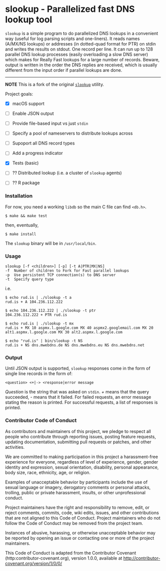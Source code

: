 # slookup - Parallelized fast DNS lookup tool

`slookup` is a simple program to do parallelized DNS lookups in a convenient way (useful for log parsing scripts and one-liners). It reads names (A/MX/NS lookups) or addresses (in dotted-quad format for PTR) on stdin and writes the results on stdout. One record per line. It can run up to 128 parallel DNS lookup processes (easily overloading a slow DNS server) which makes for Really Fast lookups for a large number of records. Beware, output is written in the order the DNS replies are received, which is usually different from the input order if parallel lookups are done.

--------

**NOTE** This is a fork of the original [`slookup`](http://he.fi/slookup/) utility. 

Project goals:

- [x] macOS support
- [ ] Enable JSON output
- [ ] Provide file-based input vs just `stdin`
- [ ] Specify a pool of nameservers to distribute lookups across
- [ ] Supoport all DNS record types
- [ ] Add a progress indicator
- [x] Tests (basic)
- [ ] ?? Distributed lookup (i.e. a cluster of `slookup` agents)
- [ ] ?? R package


### Installation

For now, you need a working `libdb` so the main C file can find `<db.h>`.

    $ make && make test

then, eventually,

    $ make install

The `slookup` binary will be in `/usr/local/bin`.


### Usage

    slookup [-f <children>] [-p] [-t A|PTR|MX|NS]
    -f  Number of children to Fork for Fast parallel lookups
    -p  Use persistent TCP connection(s) to DNS server
    -t  Specify query type

i.e.

    $ echo rud.is | ./slookup -t a
    rud.is + A 104.236.112.222

    $ echo 104.236.112.222 | ./slookup -t ptr
    104.236.112.222 + PTR rud.is

    $ echo rud.is | ./slookup -t mx
    rud.is + MX 10 aspmx.l.google.com MX 40 aspmx2.googlemail.com MX 20 alt1.aspmx.l.google.com MX 30 alt2.aspmx.l.google.com

    $ echo "rud.is" | bin/slookup -t NS 
    rud.is + NS dns.mwebdns.de NS dns.mwebdns.eu NS dns.mwebdns.net


### Output

Until JSON output is supported, `slookup` responses come in the form of single line records in the form of:

    <question> <+|-> <response|error message

_Question_ is the string that was asked on `stdin`. _+_ means that the query succeeded, _-_ means that it failed. For failed requests, an error message stating the reason is printed. For successful requests, a list of responses is printed.


### Contributor Code of Conduct

As contributors and maintainers of this project, we pledge to respect all people who contribute through reporting issues, posting feature requests, updating documentation, submitting pull requests or patches, and other activities.

We are committed to making participation in this project a harassment-free experience for everyone, regardless of level of experience, gender, gender identity and expression, sexual orientation, disability, personal appearance, body size, race, ethnicity, age, or religion.

Examples of unacceptable behavior by participants include the use of sexual language or imagery, derogatory comments or personal attacks, trolling, public or private harassment, insults, or other unprofessional conduct.

Project maintainers have the right and responsibility to remove, edit, or reject comments, commits, code, wiki edits, issues, and other contributions that are not aligned to this Code of Conduct. Project maintainers who do not follow the Code of Conduct may be removed from the project team.

Instances of abusive, harassing, or otherwise unacceptable behavior may be reported by opening an issue or contacting one or more of the project maintainers.

This Code of Conduct is adapted from the Contributor Covenant (http:contributor-covenant.org), version 1.0.0, available at http://contributor-covenant.org/version/1/0/0/
